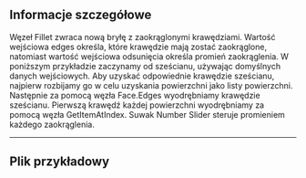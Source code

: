 ## Informacje szczegółowe
Węzeł Fillet zwraca nową bryłę z zaokrąglonymi krawędziami. Wartość wejściowa edges określa, które krawędzie mają zostać zaokrąglone, natomiast wartość wejściowa odsunięcia określa promień zaokrąglenia. W poniższym przykładzie zaczynamy od sześcianu, używając domyślnych danych wejściowych. Aby uzyskać odpowiednie krawędzie sześcianu, najpierw rozbijamy go w celu uzyskania powierzchni jako listy powierzchni. Następnie za pomocą węzła Face.Edges wyodrębniamy krawędzie sześcianu. Pierwszą krawędź każdej powierzchni wyodrębniamy za pomocą węzła GetItemAtIndex. Suwak Number Slider steruje promieniem każdego zaokrąglenia.
___
## Plik przykładowy



